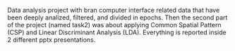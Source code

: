Data analysis project with bran computer interface related data that have been deeply analized, filtered, and divided in epochs. Then the second part of the project (named task2) was about applying Common Spatial Pattern (CSP) and Linear Discriminant Analysis (LDA). Everything is reported inside 2 different pptx presentations.

